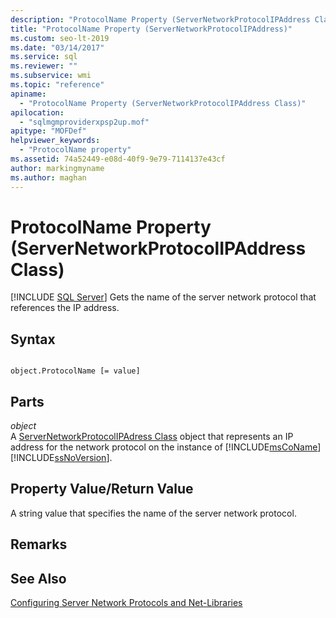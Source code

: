 ```yaml
---
description: "ProtocolName Property (ServerNetworkProtocolIPAddress Class)"
title: "ProtocolName Property (ServerNetworkProtocolIPAddress)"
ms.custom: seo-lt-2019
ms.date: "03/14/2017"
ms.service: sql
ms.reviewer: ""
ms.subservice: wmi
ms.topic: "reference"
apiname: 
  - "ProtocolName Property (ServerNetworkProtocolIPAddress Class)"
apilocation: 
  - "sqlmgmproviderxpsp2up.mof"
apitype: "MOFDef"
helpviewer_keywords: 
  - "ProtocolName property"
ms.assetid: 74a52449-e08d-40f9-9e79-7114137e43cf
author: markingmyname
ms.author: maghan
---
```

# ProtocolName Property (ServerNetworkProtocolIPAddress Class)
[!INCLUDE [SQL Server](../../../includes/applies-to-version/sqlserver.md)]
  Gets the name of the server network protocol that references the IP address.  
  
## Syntax  
  
```  
  
object.ProtocolName [= value]  
```  
  
## Parts  
 *object*  
 A [ServerNetworkProtocolIPAdress Class](../../../relational-databases/wmi-provider-configuration-classes/servernetworkprotocolipaddress-class/servernetworkprotocolipaddress-class.md) object that represents an IP address for the network protocol on the instance of [!INCLUDE[msCoName](../../../includes/msconame-md.md)] [!INCLUDE[ssNoVersion](../../../includes/ssnoversion-md.md)].  
  
## Property Value/Return Value  
 A string value that specifies the name of the server network protocol.  
  
## Remarks  
  
## See Also  
 [Configuring Server Network Protocols and Net-Libraries](https://msdn.microsoft.com/library/ms177485\(v=sql.100\).aspx)  
  
  
